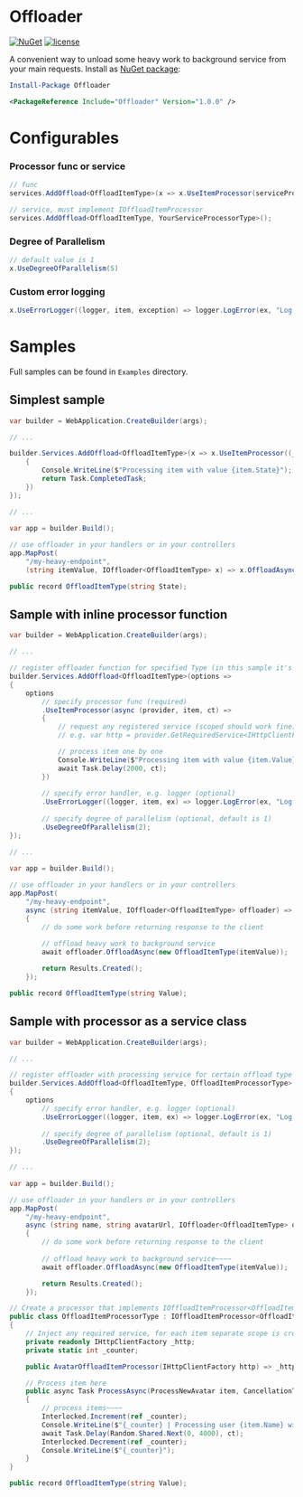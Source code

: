 # Offloader

[![NuGet](https://img.shields.io/nuget/v/Offloader.svg?style=flat-square)](https://www.nuget.org/packages/Offloader/)
[![license](https://img.shields.io/github/license/ImoutoChan/Offloader.svg?style=flat-square)](https://github.com/ImoutoChan/Offloader)

A convenient way to unload some heavy work to background service from your main requests.  Install as [NuGet package](https://www.nuget.org/packages/Offloader/):

```powershell
Install-Package Offloader
```
```xml
<PackageReference Include="Offloader" Version="1.0.0" />
```
# Configurables
### Processor func or service
```csharp
// func
services.AddOffload<OffloadItemType>(x => x.UseItemProcessor(serviceProvider, item, ct) => ...);

// service, must implement IOffloadItemProcessor
services.AddOffload<OffloadItemType, YourServiceProcessorType>();
```
### Degree of Parallelism
```csharp
// default value is 1
x.UseDegreeOfParallelism(5)
```
### Custom error logging
```csharp
x.UseErrorLogger((logger, item, exception) => logger.LogError(ex, "Log in any format {WithValues}", item.Value))
```
# Samples
Full samples can be found in `Examples` directory.
## Simplest sample
```csharp
var builder = WebApplication.CreateBuilder(args);

// ...

builder.Services.AddOffload<OffloadItemType>(x => x.UseItemProcessor((_, item, _) => 
    {
        Console.WriteLine($"Processing item with value {item.State}");
        return Task.CompletedTask;
    })
});

// ...
    
var app = builder.Build();

// use offloader in your handlers or in your controllers
app.MapPost(
    "/my-heavy-endpoint", 
    (string itemValue, IOffloader<OffloadItemType> x) => x.OffloadAsync(new OffloadItemType(itemState)));

public record OffloadItemType(string State);
```
## Sample with inline processor function
```csharp
var builder = WebApplication.CreateBuilder(args);

// ...

// register offloader function for specified Type (in this sample it's OffloadItemType)
builder.Services.AddOffload<OffloadItemType>(options =>
{
    options
        // specify processor func (required)
        .UseItemProcessor(async (provider, item, ct) =>
        {
            // request any registered service (scoped should work fine)
            // e.g. var http = provider.GetRequiredService<IHttpClientFactory>();

            // process item one by one
            Console.WriteLine($"Processing item with value {item.Value}");
            await Task.Delay(2000, ct);
        })
        
        // specify error handler, e.g. logger (optional)
        .UseErrorLogger((logger, item, ex) => logger.LogError(ex, "Log in any format {WithValues}", item.Value))
        
        // specify degree of parallelism (optional, default is 1)
        .UseDegreeOfParallelism(2);
});

// ...
    
var app = builder.Build();

// use offloader in your handlers or in your controllers
app.MapPost(
    "/my-heavy-endpoint", 
    async (string itemValue, IOffloader<OffloadItemType> offloader) =>
    {
        // do some work before returning response to the client
        
        // offload heavy work to background service
        await offloader.OffloadAsync(new OffloadItemType(itemValue)); 

        return Results.Created();
    });

public record OffloadItemType(string Value);
```
## Sample with processor as a service class
```csharp
var builder = WebApplication.CreateBuilder(args);

// ...

// register offloader with processing service for certain offload type (in this sample it's ItemProcessorType and OffloadItemType)
builder.Services.AddOffload<OffloadItemType, OffloadItemProcessorType>(options =>
{
    options
        // specify error handler, e.g. logger (optional)
        .UseErrorLogger((logger, item, ex) => logger.LogError(ex, "Log in any format {WithValues}", item.Value))
        
        // specify degree of parallelism (optional, default is 1)
        .UseDegreeOfParallelism(2);
});

// ...
    
var app = builder.Build();

// use offloader in your handlers or in your controllers
app.MapPost(
    "/my-heavy-endpoint", 
    async (string name, string avatarUrl, IOffloader<OffloadItemType> offloader) =>
    {
        // do some work before returning response to the client
        
        // offload heavy work to background service~~~~
        await offloader.OffloadAsync(new OffloadItemType(itemValue)); 

        return Results.Created();
    });

// Create a processor that implements IOffloadItemProcessor<OffloadItemType>
public class OffloadItemProcessorType : IOffloadItemProcessor<OffloadItemType>
{
    // Inject any required service, for each item separate scope is created
    private readonly IHttpClientFactory _http;
    private static int _counter;

    public AvatarOffloadItemProcessor(IHttpClientFactory http) => _http = http;

    // Process item here
    public async Task ProcessAsync(ProcessNewAvatar item, CancellationToken ct)
    {
        // process items~~~~
        Interlocked.Increment(ref _counter);
        Console.WriteLine($"{_counter} | Processing user {item.Name} with avatar {item.AvatarUrl}");
        await Task.Delay(Random.Shared.Next(0, 4000), ct);
        Interlocked.Decrement(ref _counter);
        Console.WriteLine($"{_counter}");
    }
}

public record OffloadItemType(string Value);
```
